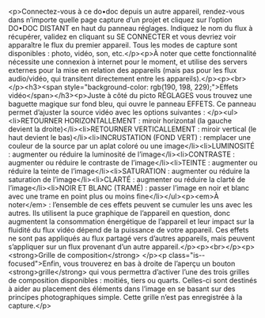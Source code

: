 &lt;p&gt;Connectez-vous à ce do•doc depuis un autre appareil, rendez-vous dans n’importe quelle page capture d’un projet et cliquez sur l’option DO•DOC DISTANT en haut du panneau réglages. Indiquez le nom du flux à récupérer, validez en cliquant su SE CONNECTER et vous devriez voir apparaître le flux du premier appareil. Tous les modes de capture sont disponibles : photo, vidéo, son, etc.&lt;&#x2F;p&gt;&lt;p&gt;À noter que cette fonctionnalité nécessite une connexion à internet pour le moment, et utilise des servers externes pour la mise en relation des appareils (mais pas pour les flux audio&#x2F;vidéo, qui transitent directement entre les appareils).&lt;&#x2F;p&gt;&lt;p&gt;&lt;br&gt;&lt;&#x2F;p&gt;&lt;h3&gt;&lt;span style=&quot;background-color: rgb(190, 198, 229);&quot;&gt;Effets vidéo&lt;&#x2F;span&gt;&lt;&#x2F;h3&gt;&lt;p&gt;Juste à côté du picto RÉGLAGES vous trouvez une baguette magique sur fond bleu, qui ouvre le panneau EFFETS. Ce panneau permet d’ajuster la source vidéo avec les options suivantes : &lt;&#x2F;p&gt;&lt;ul&gt;&lt;li&gt;RETOURNER HORIZONTALLEMENT : miroir horizontal (la gauche devient la droite)&lt;&#x2F;li&gt;&lt;li&gt;RETOURNER VERTICALLEMENT : miroir vertical (le haut devient le bas)&lt;&#x2F;li&gt;&lt;li&gt;INCRUSTATION (FOND VERT) : remplacer une couleur de la source par un aplat coloré ou une image&lt;&#x2F;li&gt;&lt;li&gt;LUMINOSITÉ : augmenter ou réduire la luminosité de l’image&lt;&#x2F;li&gt;&lt;li&gt;CONTRASTE : augmenter ou réduire le contraste de l’image&lt;&#x2F;li&gt;&lt;li&gt;TEINTE : augmenter ou réduire la teinte de l’image&lt;&#x2F;li&gt;&lt;li&gt;SATURATION : augmenter ou réduire la saturation de l’image&lt;&#x2F;li&gt;&lt;li&gt;CLARTÉ : augmenter ou réduire la clarté de l’image&lt;&#x2F;li&gt;&lt;li&gt;NOIR ET BLANC (TRAMÉ) : passer l’image en noir et blanc avec une trame en point plus ou moins fine&lt;&#x2F;li&gt;&lt;&#x2F;ul&gt;&lt;p&gt;&lt;em&gt;À noter&lt;&#x2F;em&gt; : l’ensemble de ces effets peuvent se cumuler les uns avec les autres. Ils utilisent la puce graphique de l’appareil en question, donc augmentent la consommation énergétique de l’appareil et leur impact sur la fluidité du flux vidéo dépend de la puissance de votre appareil. Ces effets ne sont pas appliqués au flux partagé vers d’autres appareils, mais peuvent s’appliquer sur un flux provenant d’un autre appareil.&lt;&#x2F;p&gt;&lt;p&gt;&lt;br&gt;&lt;&#x2F;p&gt;&lt;p&gt;&lt;strong&gt;Grille de composition&lt;&#x2F;strong&gt; &lt;&#x2F;p&gt;&lt;p class=&quot;is--focused&quot;&gt;Enfin, vous trouverez en bas à droite de l’aperçu un bouton &lt;strong&gt;grille&lt;&#x2F;strong&gt; qui vous permettra d’activer l’une des trois grilles de composition disponibles : moitiés, tiers ou quarts. Celles-ci sont destinés à aider au placement des éléments dans l’image en se basant sur des principes photographiques simple. Cette grille n’est pas enregistrée à la capture.&lt;&#x2F;p&gt;